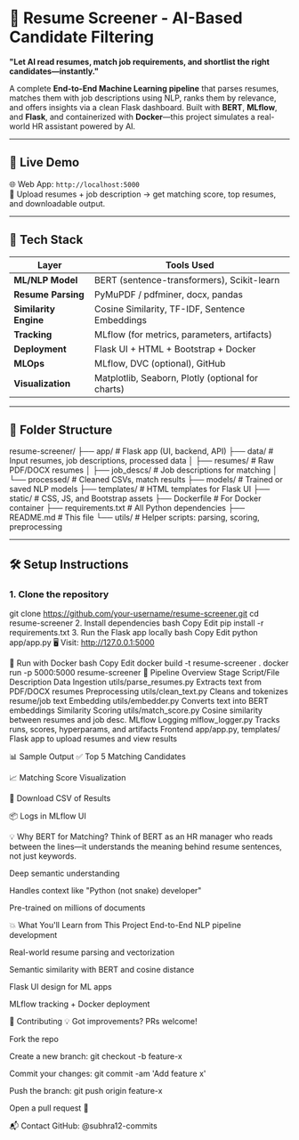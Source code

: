 # 🧠 Resume Screener - AI-Based Candidate Filtering

**"Let AI read resumes, match job requirements, and shortlist the right candidates—instantly."**

A complete **End-to-End Machine Learning pipeline** that parses resumes, matches them with job descriptions using NLP, ranks them by relevance, and offers insights via a clean Flask dashboard. Built with **BERT**, **MLflow**, and **Flask**, and containerized with **Docker**—this project simulates a real-world HR assistant powered by AI.

---

## 🚀 Live Demo

🌐 Web App: `http://localhost:5000`  
🧾 Upload resumes + job description → get matching score, top resumes, and downloadable output.

---

## 🧠 Tech Stack

| Layer              | Tools Used                                                           |
|--------------------|----------------------------------------------------------------------|
| **ML/NLP Model**    | BERT (sentence-transformers), Scikit-learn                          |
| **Resume Parsing** | PyMuPDF / pdfminer, docx, pandas                                     |
| **Similarity Engine** | Cosine Similarity, TF-IDF, Sentence Embeddings                  |
| **Tracking**        | MLflow (for metrics, parameters, artifacts)                         |
| **Deployment**      | Flask UI + HTML + Bootstrap + Docker                                |
| **MLOps**           | MLflow, DVC (optional), GitHub                                       |
| **Visualization**   | Matplotlib, Seaborn, Plotly (optional for charts)                  |

---

## 📁 Folder Structure

resume-screener/
├── app/ # Flask app (UI, backend, API)
├── data/ # Input resumes, job descriptions, processed data
│ ├── resumes/ # Raw PDF/DOCX resumes
│ ├── job_descs/ # Job descriptions for matching
│ └── processed/ # Cleaned CSVs, match results
├── models/ # Trained or saved NLP models
├── templates/ # HTML templates for Flask UI
├── static/ # CSS, JS, and Bootstrap assets
├── Dockerfile # For Docker container
├── requirements.txt # All Python dependencies
├── README.md # This file
└── utils/ # Helper scripts: parsing, scoring, preprocessing



---

## 🛠️ Setup Instructions

### 1. Clone the repository


git clone https://github.com/your-username/resume-screener.git
cd resume-screener
2. Install dependencies
bash
Copy
Edit
pip install -r requirements.txt
3. Run the Flask app locally
bash
Copy
Edit
python app/app.py
🖥 Visit: http://127.0.0.1:5000

🐳 Run with Docker
bash
Copy
Edit
docker build -t resume-screener .
docker run -p 5000:5000 resume-screener
🔁 Pipeline Overview
Stage	Script/File	Description
Data Ingestion	utils/parse_resumes.py	Extracts text from PDF/DOCX resumes
Preprocessing	utils/clean_text.py	Cleans and tokenizes resume/job text
Embedding	utils/embedder.py	Converts text into BERT embeddings
Similarity Scoring	utils/match_score.py	Cosine similarity between resumes and job desc.
MLflow Logging	mlflow_logger.py	Tracks runs, scores, hyperparams, and artifacts
Frontend	app/app.py, templates/	Flask app to upload resumes and view results

📊 Sample Output
✅ Top 5 Matching Candidates

📈 Matching Score Visualization

📄 Download CSV of Results

📦 Logs in MLflow UI

💡 Why BERT for Matching?
Think of BERT as an HR manager who reads between the lines—it understands the meaning behind resume sentences, not just keywords.

Deep semantic understanding

Handles context like "Python (not snake) developer"

Pre-trained on millions of documents

💥 What You'll Learn from This Project
End-to-End NLP pipeline development

Real-world resume parsing and vectorization

Semantic similarity with BERT and cosine distance

Flask UI design for ML apps

MLflow tracking + Docker deployment

🤝 Contributing
💡 Got improvements? PRs welcome!

Fork the repo

Create a new branch: git checkout -b feature-x

Commit your changes: git commit -am 'Add feature x'

Push the branch: git push origin feature-x

Open a pull request 🚀

📬 Contact
GitHub: @subhra12-commits
